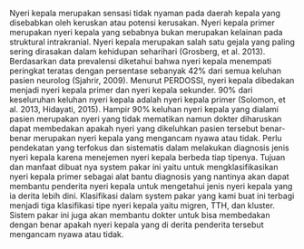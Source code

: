 Nyeri kepala merupakan sensasi tidak nyaman pada daerah kepala yang disebabkan oleh keruskan atau potensi kerusakan. Nyeri kepala primer merupakan nyeri kepala yang sebabnya bukan merupakan kelainan pada struktural intrakranial. Nyeri kepala merupakan salah satu gejala yang paling sering dirasakan dalam kehidupan seharihari (Grosberg, et al. 2013). Berdasarkan data prevalensi diketahui bahwa nyeri kepala menempati peringkat teratas dengan persentase sebanyak 42% dari semua keluhan pasien neurolog (Sjahrir, 2009). Menurut PERDOSSI, nyeri kepala dibedakan menjadi nyeri kepala primer dan nyeri kepala sekunder. 90% dari keseluruhan keluhan nyeri kepala adalah nyeri kepala primer (Solomon, et al. 2013, Hidayati, 2015). Hampir 90% keluhan nyeri kepala yang dialami pasien merupakan nyeri yang tidak mematikan namun dokter diharuskan dapat membedakan apakah nyeri yang dikeluhkan pasien tersebut benar-benar merupakan nyeri kepala yang mengancam nyawa atau tidak. Perlu pendekatan yang terfokus dan sistematis dalam melakukan diagnosis jenis nyeri kepala karena menejemen nyeri kepala berbeda tiap tipenya.
Tujuan dan manfaat dibuat nya system pakar ini yaitu untuk mengklasifikasikan nyeri kepala primer sebagai alat bantu diagnosis yang nantinya akan dapat membantu penderita nyeri kepala untuk mengetahui jenis nyeri kepala yang ia derita lebih dini. Klasifikasi dalam system pakar yang kami buat ini terbagi menjadi tiga klasifikasi tipe nyeri kepala yaitu migren, TTH, dan kluster. Sistem pakar ini juga akan membantu dokter untuk bisa membedakan dengan benar apakah nyeri kepala yang di derita penderita tersebut mengancam nyawa atau tidak.
